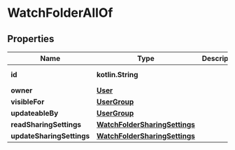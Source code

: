
# WatchFolderAllOf

## Properties
Name | Type | Description | Notes
------------ | ------------- | ------------- | -------------
**id** | **kotlin.String** |  |  [optional] [readonly]
**owner** | [**User**](User.md) |  |  [optional]
**visibleFor** | [**UserGroup**](UserGroup.md) |  |  [optional]
**updateableBy** | [**UserGroup**](UserGroup.md) |  |  [optional]
**readSharingSettings** | [**WatchFolderSharingSettings**](WatchFolderSharingSettings.md) |  |  [optional]
**updateSharingSettings** | [**WatchFolderSharingSettings**](WatchFolderSharingSettings.md) |  |  [optional]



